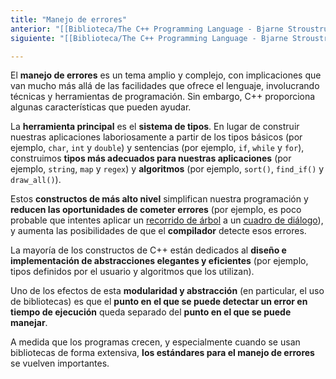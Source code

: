 ```yaml
---
title: "Manejo de errores"
anterior: "[[Biblioteca/The C++ Programming Language - Bjarne Stroustrup/2 - Un Tour Por C++ - Lo Básico/4.2 - Namespaces]]"
siguiente: "[[Biblioteca/The C++ Programming Language - Bjarne Stroustrup/2 - Un Tour Por C++ - Lo Básico/4.3.1 - Excepciones]]"

---
```

El **manejo de errores** es un tema amplio y complejo, con implicaciones que van mucho más allá de las facilidades que ofrece el lenguaje, involucrando técnicas y herramientas de programación. Sin embargo, C++ proporciona algunas características que pueden ayudar.

La **herramienta principal** es el **sistema de tipos**. En lugar de construir nuestras aplicaciones laboriosamente a partir de los tipos básicos (por ejemplo, `char`, `int` y `double`) y sentencias (por ejemplo, `if`, `while` y `for`), construimos **tipos más adecuados para nuestras aplicaciones** (por ejemplo, `string`, `map` y `regex`) y **algoritmos** (por ejemplo, `sort()`, `find_if()` y `draw_all()`).

Estos **constructos de más alto nivel** simplifican nuestra programación y **reducen las oportunidades de cometer errores** (por ejemplo, es poco probable que intentes aplicar un <a target="_blank"  href="https://es.wikipedia.org/wiki/Recorrido_de_%C3%A1rboles">recorrido de árbol</a> a un <a target="_blank" href="https://es.wikipedia.org/wiki/Cuadro_de_di%C3%A1logo">cuadro de diálogo</a>), y aumenta las posibilidades de que el **compilador** detecte esos errores.

La mayoría de los constructos de C++ están dedicados al **diseño e implementación de abstracciones elegantes y eficientes** (por ejemplo, tipos definidos por el usuario y algoritmos que los utilizan).

Uno de los efectos de esta **modularidad y abstracción** (en particular, el uso de bibliotecas) es que el **punto en el que se puede detectar un error en tiempo de ejecución** queda separado del **punto en el que se puede manejar**.

A medida que los programas crecen, y especialmente cuando se usan bibliotecas de forma extensiva, **los estándares para el manejo de errores** se vuelven importantes.